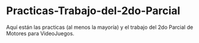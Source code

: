 # Practicas-Trabajo-del-2do-Parcial
Aquí están las practicas (al menos la mayoría) y el trabajo del 2do Parcial de Motores para VideoJuegos.
